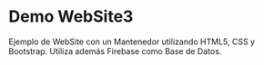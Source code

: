 # Demo WebSite3

Ejemplo de WebSite con un Mantenedor utilizando HTML5, CSS y Bootstrap. Utiliza además Firebase como Base de Datos.
